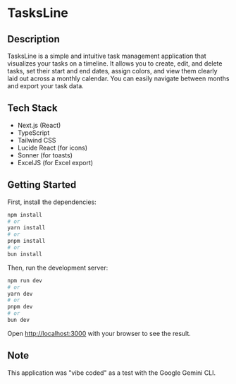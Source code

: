 # TasksLine

## Description

TasksLine is a simple and intuitive task management application that visualizes your tasks on a timeline. It allows you to create, edit, and delete tasks, set their start and end dates, assign colors, and view them clearly laid out across a monthly calendar. You can easily navigate between months and export your task data.

## Tech Stack

- Next.js (React)
- TypeScript
- Tailwind CSS
- Lucide React (for icons)
- Sonner (for toasts)
- ExcelJS (for Excel export)

## Getting Started

First, install the dependencies:

```bash
npm install
# or
yarn install
# or
pnpm install
# or
bun install
```

Then, run the development server:

```bash
npm run dev
# or
yarn dev
# or
pnpm dev
# or
bun dev
```

Open [http://localhost:3000](http://localhost:3000) with your browser to see the result.

## Note

This application was "vibe coded" as a test with the Google Gemini CLI.

